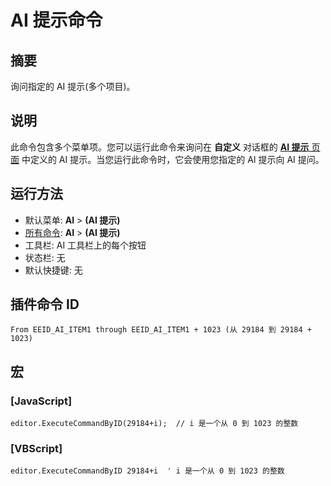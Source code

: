 # AI 提示命令

## 摘要

询问指定的 AI 提示(多个项目)。

## 说明

此命令包含多个菜单项。您可以运行此命令来询问在 **自定义** 对话框的 [**AI 提示** 页面](../../dlg/customize/ai_list/index) 中定义的 AI 提示。当您运行此命令时，它会使用您指定的 AI 提示向 AI 提问。

## 运行方法

- 默认菜单: **AI** \> **(AI 提示)**
- [所有命令](all_commands): **AI** \> **(AI 提示)**
- 工具栏: AI 工具栏上的每个按钮
- 状态栏: 无
- 默认快捷键: 无

## 插件命令 ID

```
From EEID_AI_ITEM1 through EEID_AI_ITEM1 + 1023 (从 29184 到 29184 + 1023)
```

## 宏

### \[JavaScript\]

```
editor.ExecuteCommandByID(29184+i);  // i 是一个从 0 到 1023 的整数
```

### \[VBScript\]

```
editor.ExecuteCommandByID 29184+i  ' i 是一个从 0 到 1023 的整数
```